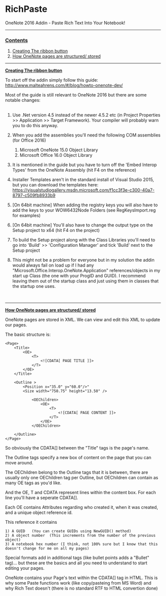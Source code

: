 # RichPaste
OneNote 2016 Addin - Paste Rich Text Into Your Notebook!
________________________________________________________________________

<h3><u> Contents </u></h3>
<ol>
<li><u>Creating The ribbon button</u></li>
<li><u>How OneNote pages are structured/ stored</u></li>
</ol>

<hr>
<b><u>Creating The ribbon button</u></b>

To start off the addin simply follow this guide: http://www.malteahrens.com/#/blog/howto-onenote-dev/

Most of the guide is still relevant to OneNote 2016 but there are some notable changes:
<br>
<br>
1) Use .Net version 4.5 instead of the newer 4.5.2 etc (in Project Properties >> Application >> Target Framework). Your compiler will probably warn you to do this anyway.

2) When you add the assemblies you'll need the following COM assemblies (for Office 2016)

    1) Microsoft OneNote 15.0 Object Library
    2) Microsoft Office 16.0 Object Library

3) It is mentioned in the guide but you have to turn off the 'Embed Interop Types' from the OneNote Assembly (hit F4 on the reference)

4) Installer Templates aren't in the standard install of Visual Studio 2015, but you can download the templates here: https://visualstudiogallery.msdn.microsoft.com/f1cc3f3e-c300-40a7-8797-c509fb8933b9

5) [On 64bit machine] When adding the registry keys you will also have to add the keys to your WOW6432Node Folders (see RegKeysImport.reg for examples)

6) [On 64bit machine] You'll also have to change the output type on the Setup project to x64 (hit F4 on the project)

7) To build the Setup project along with the Class Libraries you'll need to go into 'Build' >> 'Configuration Manager' and tick 'Build' next to the Setup project

8) This might not be a problem for everyone but in my solution the addin would always fail on load up if I had any "Microsoft.Office.Interop.OneNote.Application" references/objects in my start up Class (the one with your ProgID and GUID). I recommend leaving them out of the startup class and just using them in classes that the startup one uses.
<br>
<hr>
<b><u>How OneNote pages are structured/ stored</u></b>

OneNote pages are stored in XML. We can view and edit this XML to update our pages.

The basic structure is:


    <Page>
        <Title>
            <OE>
                <T>
                    <![CDATA[ PAGE TITLE ]]>
                </T>
            </OE>
        </Title>
        
        <Outline >
            <Position x="35.0" y="60.0"/>"                                  
            <Size width="750.75" height="13.50" />        
        
                <OEChildren>
                    <OE>
                        <T>
                            <![CDATA[ PAGE CONTENT ]]>
                        </T>
                    </OE>
                </OEChildren>
        
        </Outline>
    </Page>
    

So obviously the CDATA[] between the "Title" tags is the page's name. 

The Outline tags specify a new box of content on the page that you can move around. 

The OEChildren belong to the Outline tags that it is between, there are usually only one OEChildren tag per Outline, but OEChildren can contain as many OE tags as you'd like. 

And the OE, T and CDATA represent lines within the content box. For each line you'll have a seperate CDATA[].

Each OE contains Attributes regarding who created it, when it was created, and a unique object reference id.

This reference it contains 

    1) A GUID   (You can create GUIDs using NewGUID() method)
    2) A object number  (This increments from the number of the previous object)
    3) A notebook hex number (I think, not 100% sure but I know that this doesn't change for me on all my pages)


Special formats add in additional tags (like bullet points adds a "Bullet" tag)... but these are the basics and all you need to understand to start editing your pages.

OneNote contains your Page's text within the CDATA[] tag in HTML. This is why some Paste functions work (like copy/pasteing from MS Word) and why Rich Text doesn't (there is no standard RTF to HTML convertion done)

